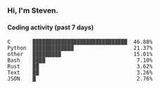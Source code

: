### Hi, I'm Steven.

#### Coding activity (past 7 days)
```
C       ▓▓▓▓▓▓▓▓▓▓▓▓▓▓▓▓▓▓▓▓▓▓▓▓▓▓▓▓▓▓  46.88%
Python  ▓▓▓▓▓▓▓▓▓▓▓▓▓                   21.37%
other   ▓▓▓▓▓▓▓▓▓                       15.01%
Bash    ▓▓▓▓                             7.10%
Rust    ▓▓                               3.62%
Text    ▓▓                               3.26%
JSON    ▓                                2.76%
```
